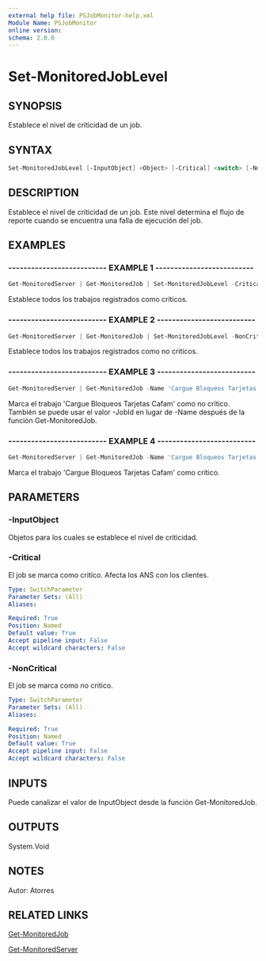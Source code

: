 ```yaml
---
external help file: PSJobMonitor-help.xml
Module Name: PSJobMonitor
online version: 
schema: 2.0.0
---
```


# Set-MonitoredJobLevel

## SYNOPSIS
Establece el nivel de criticidad de un job.

## SYNTAX

```powershell
Set-MonitoredJobLevel [-InputObject] <Object> [-Critical] <switch> [-NonCritical] <switch>
```
## DESCRIPTION
Establece el nivel de criticidad de un job. Este nivel determina el flujo de reporte cuando se encuentra una falla de ejecución del job.

## EXAMPLES

### -------------------------- EXAMPLE 1 --------------------------
```powershell
Get-MonitoredServer | Get-MonitoredJob | Set-MonitoredJobLevel -Critical
```

Establece todos los trabajos registrados como criticos.

### -------------------------- EXAMPLE 2 --------------------------
```powershell
Get-MonitoredServer | Get-MonitoredJob | Set-MonitoredJobLevel -NonCritical
```

Establece todos los trabajos registrados como no criticos.

### -------------------------- EXAMPLE 3 --------------------------
```powershell
Get-MonitoredServer | Get-MonitoredJob -Name 'Cargue Bloqueos Tarjetas Cafam' | Set-MonitoredJobLevel -NonCritical
```

Marca el trabajo 'Cargue Bloqueos Tarjetas Cafam' como no crítico. También se puede usar el valor -JobId en lugar de -Name después de la función Get-MonitoredJob.

### -------------------------- EXAMPLE 4 --------------------------
```powershell
Get-MonitoredServer | Get-MonitoredJob -Name 'Cargue Bloqueos Tarjetas Cafam' | Set-MonitoredJobLevel -Critical
```

Marca el trabajo 'Cargue Bloqueos Tarjetas Cafam' como crítico.

## PARAMETERS

### -InputObject
Objetos para los cuales se establece el nivel de criticidad.

### -Critical
El job se marca como critico. Afecta los ANS con los clientes.

```yaml
Type: SwitchParameter
Parameter Sets: (All)
Aliases: 

Required: True
Position: Named
Default value: True
Accept pipeline input: False
Accept wildcard characters: False
```

### -NonCritical
El job se marca como no critico.

```yaml
Type: SwitchParameter
Parameter Sets: (All)
Aliases: 

Required: True
Position: Named
Default value: True
Accept pipeline input: False
Accept wildcard characters: False
```

## INPUTS
Puede canalizar el valor de InputObject desde la función Get-MonitoredJob.

## OUTPUTS
System.Void

## NOTES
Autor: Atorres

## RELATED LINKS

[Get-MonitoredJob](https://github.com/RD-Processa/PSJobMonitor/blob/master/Scripting/getting-started/GetInfoJobs/Get-MonitoredJob.md)

[Get-MonitoredServer](https://github.com/RD-Processa/PSJobMonitor/blob/master/Scripting/getting-started/ConfigServers/Get-MonitoredServer.md)

